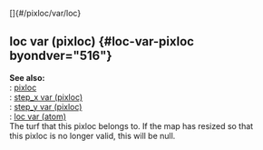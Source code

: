 []{#/pixloc/var/loc}    
## loc var (pixloc) {#loc-var-pixloc byondver="516"}    
**See also:**    
:   [pixloc](ref/pixloc)    
:   [step_x var (pixloc)](ref/pixloc/var/step_x)    
:   [step_y var (pixloc)](ref/pixloc/var/step_y)    
:   [loc var (atom)](ref/atom/var/loc)    
The turf that this pixloc belongs to. If the map has resized so that    
this pixloc is no longer valid, this will be null.  